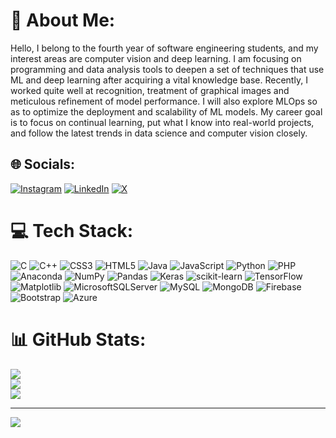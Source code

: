 # 💫 About Me:
Hello, I belong to the fourth year of software engineering students, and my interest areas are computer vision
and deep learning. I am focusing on programming and data analysis tools to deepen a set of techniques that use
ML and deep learning after acquiring a vital knowledge base. Recently, I worked quite well at recognition,
treatment of graphical images and meticulous refinement of model performance. I will also explore MLOps so
as to optimize the deployment and scalability of ML models. My career goal is to focus on continual learning,
put what I know into real-world projects, and follow the latest trends in data science and computer vision
closely.


## 🌐 Socials:
[![Instagram](https://img.shields.io/badge/Instagram-%23E4405F.svg?logo=Instagram&logoColor=white)](https://instagram.com/alialtunoglu10) [![LinkedIn](https://img.shields.io/badge/LinkedIn-%230077B5.svg?logo=linkedin&logoColor=white)](https://linkedin.com/in/ali-altuno%C4%9Flu-a21bb7247) [![X](https://img.shields.io/badge/X-black.svg?logo=X&logoColor=white)](https://x.com/alialtunoglu52) 

# 💻 Tech Stack:
![C](https://img.shields.io/badge/c-%2300599C.svg?style=for-the-badge&logo=c&logoColor=white) ![C++](https://img.shields.io/badge/c++-%2300599C.svg?style=for-the-badge&logo=c%2B%2B&logoColor=white) ![CSS3](https://img.shields.io/badge/css3-%231572B6.svg?style=for-the-badge&logo=css3&logoColor=white) ![HTML5](https://img.shields.io/badge/html5-%23E34F26.svg?style=for-the-badge&logo=html5&logoColor=white) ![Java](https://img.shields.io/badge/java-%23ED8B00.svg?style=for-the-badge&logo=openjdk&logoColor=white) ![JavaScript](https://img.shields.io/badge/javascript-%23323330.svg?style=for-the-badge&logo=javascript&logoColor=%23F7DF1E) ![Python](https://img.shields.io/badge/python-3670A0?style=for-the-badge&logo=python&logoColor=ffdd54) ![PHP](https://img.shields.io/badge/php-%23777BB4.svg?style=for-the-badge&logo=php&logoColor=white) ![Anaconda](https://img.shields.io/badge/Anaconda-%2344A833.svg?style=for-the-badge&logo=anaconda&logoColor=white) ![NumPy](https://img.shields.io/badge/numpy-%23013243.svg?style=for-the-badge&logo=numpy&logoColor=white) ![Pandas](https://img.shields.io/badge/pandas-%23150458.svg?style=for-the-badge&logo=pandas&logoColor=white) ![Keras](https://img.shields.io/badge/Keras-%23D00000.svg?style=for-the-badge&logo=Keras&logoColor=white) ![scikit-learn](https://img.shields.io/badge/scikit--learn-%23F7931E.svg?style=for-the-badge&logo=scikit-learn&logoColor=white) ![TensorFlow](https://img.shields.io/badge/TensorFlow-%23FF6F00.svg?style=for-the-badge&logo=TensorFlow&logoColor=white) ![Matplotlib](https://img.shields.io/badge/Matplotlib-%23ffffff.svg?style=for-the-badge&logo=Matplotlib&logoColor=black) ![MicrosoftSQLServer](https://img.shields.io/badge/Microsoft%20SQL%20Server-CC2927?style=for-the-badge&logo=microsoft%20sql%20server&logoColor=white) ![MySQL](https://img.shields.io/badge/mysql-%2300000f.svg?style=for-the-badge&logo=mysql&logoColor=white) ![MongoDB](https://img.shields.io/badge/MongoDB-%234ea94b.svg?style=for-the-badge&logo=mongodb&logoColor=white) ![Firebase](https://img.shields.io/badge/Firebase-039BE5?style=for-the-badge&logo=Firebase&logoColor=white) ![Bootstrap](https://img.shields.io/badge/bootstrap-%238511FA.svg?style=for-the-badge&logo=bootstrap&logoColor=white) ![Azure](https://img.shields.io/badge/azure-%230072C6.svg?style=for-the-badge&logo=microsoftazure&logoColor=white) 
# 📊 GitHub Stats:
![](https://github-readme-stats.vercel.app/api?username=alialtunoglu&theme=radical&hide_border=false&include_all_commits=false&count_private=true)<br/>
![](https://github-readme-streak-stats.herokuapp.com/?user=alialtunoglu&theme=radical&hide_border=false)<br/>
![](https://github-readme-stats.vercel.app/api/top-langs/?username=alialtunoglu&theme=radical&hide_border=false&include_all_commits=false&count_private=true&layout=compact)

---
[![](https://visitcount.itsvg.in/api?id=alialtunoglu&icon=0&color=0)](https://visitcount.itsvg.in)

<!-- Proudly created with GPRM ( https://gprm.itsvg.in ) -->
